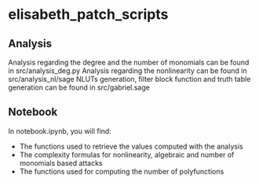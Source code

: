 # elisabeth_patch_scripts

## Analysis

Analysis regarding the degree and the number of monomials can be found in src/analysis_deg.py
Analysis regarding the nonlinearity can be found in src/analysis_nl/sage
NLUTs generation, filter block function and truth table generation can be found in src/gabriel.sage

## Notebook

In notebook.ipynb, you will find:
- The functions used to retrieve the values computed with the analysis
- The complexity formulas for nonlinearity, algebraic and number of monomials based attacks
- The functions used for computing the number of polyfunctions
